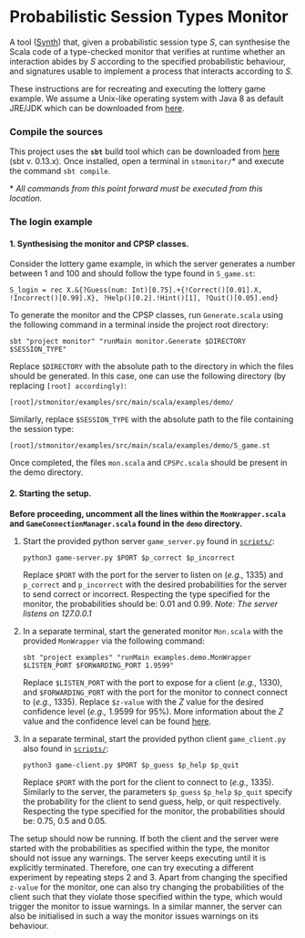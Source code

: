 # Probabilistic Session Types Monitor

A tool ([Synth](https://github.com/chrisbartoloburlo/stmonitor/blob/master/monitor/src/main/scala/monitor/Synth.scala)) that, given a probabilistic session type _S_, can synthesise the Scala code of a type-checked monitor that verifies at runtime whether an interaction abides by _S_ according to the specified probabilistic behaviour, and signatures usable to implement a process that interacts according to _S_. 

These instructions are for recreating and executing the lottery game example. We assume a Unix-like operating system with Java 8 as default JRE/JDK which can be downloaded from [here](https://www.oracle.com/java/technologies/javase-jdk8-downloads.html).

### Compile the sources
This project uses the **`sbt`** build tool which can be downloaded from [here](https://www.scala-sbt.org/0.13/docs/Setup.html) (sbt v. 0.13.x). Once installed, open a terminal in `stmonitor/`* and execute the command `sbt compile`.

\* _All commands from this point forward must be executed from this location._

### The login example

#### 1. Synthesising the monitor and CPSP classes.

Consider the lottery game example, in which the server generates a number between 1 and 100 and should follow the type found in `S_game.st`:
```
S_login = rec X.&{?Guess(num: Int)[0.75].+{!Correct()[0.01].X, !Incorrect()[0.99].X}, ?Help()[0.2].!Hint()[1], ?Quit()[0.05].end}
```

To generate the monitor and the CPSP classes, run `Generate.scala` using the following command in a terminal inside the project root directory:
```
sbt "project monitor" "runMain monitor.Generate $DIRECTORY $SESSION_TYPE"
```
Replace `$DIRECTORY` with the absolute path to the directory in which the files should be generated. In this case, one can use the following directory (by replacing `[root] accordingly)`:
```
[root]/stmonitor/examples/src/main/scala/examples/demo/
```
Similarly, replace `$SESSION_TYPE` with the absolute path to the file containing the session type:
```
[root]/stmonitor/examples/src/main/scala/examples/demo/S_game.st
```

Once completed, the files `mon.scala` and `CPSPc.scala` should be present in the demo directory. 


#### 2. Starting the setup.
**Before proceeding, uncomment all the lines within the `MonWrapper.scala` and `GameConnectionManager.scala` found in the `demo` directory.**

1. Start the provided python server `game_server.py` found in [`scripts/`](https://github.com/chrisbartoloburlo/stmonitor/tree/master/scripts):
    ```
    python3 game-server.py $PORT $p_correct $p_incorrect
    ```
   Replace `$PORT` with the port for the server to listen on (_e.g.,_ 1335) and `p_correct` and `p_incorrect` with the desired probabilities for the server to send correct or incorrect. Respecting the type specified for the monitor, the probabilities should be: 0.01 and 0.99. 
   _Note: The server listens on 127.0.0.1_

2. In a separate terminal, start the generated monitor `Mon.scala` with the provided `MonWrapper` via the following command:
    ```
    sbt "project examples" "runMain examples.demo.MonWrapper $LISTEN_PORT $FORWARDING_PORT 1.9599"
    ```
    Replace `$LISTEN_PORT` with the port to expose for a client (_e.g.,_ 1330), and `$FORWARDING_PORT` with the port for the monitor to connect connect to (_e.g.,_ 1335). Replace `$z-value` with the _Z_ value for the desired confidence level (_e.g.,_ 1.9599 for 95%). More information about the _Z_ value and the confidence level can be found [here](https://en.wikipedia.org/wiki/Checking_whether_a_coin_is_fair).

3. In a separate terminal, start the provided python client `game_client.py` also found in [`scripts/`](https://github.com/chrisbartoloburlo/stmonitor/tree/master/scripts): 
   ```
   python3 game-client.py $PORT $p_guess $p_help $p_quit 
   ```
   Replace `$PORT` with the port for the client to connect to (_e.g.,_ 1335). Similarly to the server, the parameters `$p_guess` `$p_help` `$p_quit` specify the probability for the client to send guess, help, or quit respectively. Respecting the type specified for the monitor, the probabilities should be: 0.75, 0.5 and 0.05. 
   
   
The setup should now be running. If both the client and the server were started with the probabilities as specified within the type, the monitor should not issue any warnings. The server keeps executing until it is explicitly terminated. Therefore, one can try executing a different experiment by repeating steps 2 and 3. Apart from changing the specified `z-value` for the monitor, one can also try changing the probabilities of the client such that they violate those specified within the type, which would trigger the monitor to issue warnings. In a similar manner, the server can also be initialised in such a way the monitor issues warnings on its behaviour.
